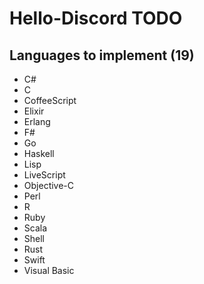 # Hello-Discord TODO

## Languages to implement (19)

-   C#
-   C
-   CoffeeScript
-   Elixir
-   Erlang
-   F#
-   Go
-   Haskell
-   Lisp
-   LiveScript
-   Objective-C
-   Perl
-   R
-   Ruby
-   Scala
-   Shell
-   Rust
-   Swift
-   Visual Basic
